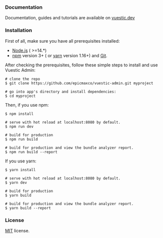 ### Documentation

Documentation, guides and tutorials are available
on <a href="https://vuestic.dev">vuestic.dev</a>

### Installation

First of all, make sure you have all prerequisites installed:

- [Node.js](https://nodejs.org/en/) ( >=14.\*)
- [npm](https://www.npmjs.com/get-npm) version 3+ (
  or [yarn](https://yarnpkg.com/lang/en/docs/install) version 1.16+)
  and [Git](https://git-scm.com).

After checking the prerequisites, follow these simple steps to install and use
Vuestic Admin:

```
# clone the repo
$ git clone https://github.com/epicmaxco/vuestic-admin.git myproject

# go into app's directory and install dependencies:
$ cd myproject

```

Then, if you use npm:

```
$ npm install

# serve with hot reload at localhost:8080 by default.
$ npm run dev

# build for production
$ npm run build

# build for production and view the bundle analyzer report.
$ npm run build --report
```

If you use yarn:

```
$ yarn install

# serve with hot reload at localhost:8080 by default.
$ yarn dev

# build for production
$ yarn build

# build for production and view the bundle analyzer report.
$ yarn build --report
```

### License

[MIT](https://github.com/epicmaxco/vuestic-admin/blob/master/LICENSE) license.
